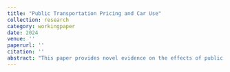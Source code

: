 ```yaml
---
title: "Public Transportation Pricing and Car Use"
collection: research
category: workingpaper
date: 2024
venue: ''
paperurl: ''
citation: ''
abstract: "This paper provides novel evidence on the effects of public transportation pricing on car use and CO2 emissions. I analyze a pricing reform in the Finnish capital Helsinki that lowered public transit fares by 45 percent for individuals who ended up living in a specific, newly introduced travel zone. Using a difference-in-differences approach, I compare individuals who received the price reduction to those who lived just outside the travel zone and experienced almost no change in prices. This comparison is made possible by detailed individual-level data on vehicle mileage and ownership, as well as residential locations. I estimate the cross-price elasticity of driving to range between 0.06 and 0.27. However, I find no clear response in car ownership, either at the extensive or intensive margin. Based on a back-of-the-envelope calculation, the cost of reducing emissions with this reform landed in the range of 1000--3000 euros per tonne of CO2."
---
```

